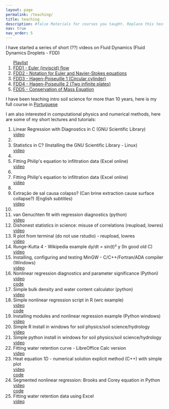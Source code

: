 ```yaml
---
layout: page
permalink: /teaching/
title: teaching
description: #false Materials for courses you taught. Replace this text with your description.
nav: true
nav_order: 5
---
```

I have started a series of short (??) videos on Fluid Dynamics (Fluid Dynamics Droplets - FDD)
<ol>
<a href="https://youtube.com/playlist?list=PLLRBE1uLYrK_9JIL9qrSbmrYPORklABKB">Playlist</a>
  <li> <a href="https://youtu.be/eddZOJF825E">FDD1 - Euler (inviscid) flow </a> </li>
  <li> <a href="https://youtu.be/cU1MM_DG5kg">FDD2 - Notation for Euler and Navier-Stokes equations </a> </li>
  <li> <a href="https://youtu.be/i1qMwuZ_1OU">FDD3 - Hagen-Poiseuille 1 (Circular cylinder) </a> </li>
  <li> <a href="https://youtu.be/AYp9DhjYgRw">FDD4 - Hagen-Poiseuille 2 (Two infinite plates) </a> </li>
  <li> <a href="https://youtu.be/J_CoSmkCzZU">FDD5 - Conservation of Mass Equation </a> </li>
  </ol>
  
I have been teaching intro soil science for more than 10 years, here is my full course in <a href="https://youtube.com/playlist?list=PLLRBE1uLYrK_9JIL9qrSbmrYPORklABKB">Portuguese</a>

I am also interested in computational physics and numerical methods, here are some of my short lectures and tutorials: 

<ol>

<li>
Linear Regression with Diagnostics in C (GNU Scientific Library)
  <br/> <a href=" https://youtu.be/TQRN8rITaS4" >video</a></li>
<li>
<li>
Statistics in C? (Installing the GNU Scientific Library - Linux)
  <br/> <a href=" https://youtu.be/UmpFM2HEhg4" >video</a></li>
<li>
<li>
Fitting Philip's equation to infiltration data (Excel online)
  <br/> <a href=" https://youtu.be/7mrs7Eh574o" >video</a></li>
<li>
<li>
Fitting Philip's equation to infiltration data (Excel online)
  <br/> <a href=" https://youtu.be/7mrs7Eh574o" >video</a></li>
<li>
<li>
Extração de sal causa colapso? (Can brine extraction cause surface collapse?) (English subtitles)
  <br/> <a href=" https://youtu.be/EzjM2sR8ozE" >video</a></li>
<li> 
<li>
van Genuchten fit with regression diagnostics (python) 
  <br/> <a href=" https://youtu.be/MN2CkEzncmw" >video</a></li>
<li>
Dishonest statistics in science: misuse of correlations (reupload, lowres)
<br/> <a href=" https://youtu.be/Iv8OcnmW0Bo" >video</a></li>
<li>
R plot from terminal (do not use rstudio) - reupload, lowres
<br/><a href=" https://youtu.be/PxEBsYi7WZU">video</a></li>
<li>
Runge-Kutta 4 - Wikipedia example dy/dt = sin(t)² y (In good old C)
<br/><a href=" https://youtu.be/YTI3jYtsN80">video</a></li>
<li>
Installing, configuring and testing MinGW - C/C++/Fortran/ADA compiler (Windows)
<br/><a href=" https://youtu.be/2dN5pUq7Cj8">video</a></li>
<li>
Nonlinear regression diagnostics and parameter significance (Python)
<br/><a href=" https://youtu.be/ePzwCGbt7dw">video</a>
<br/><a href=" https://github.com/leaot/statistics">code</a></li>

<li>
Simple bulk density and water content calculator (python)
<br/><a href=" https://youtu.be/JPIrcCrDAI4">video</a></li>
<li>
Simple nonlinear regression script in R (wrc example)
<br/><a href=" https://youtu.be/CwBldkG30Io">video</a>
<br/><a href=" https://github.com/leaot/water-retention-curve-resources/blob/main/wrc.R">code</a></li>
<li>
Installing modules and nonlinear regression example (Python windows)
<br/><a href=" https://youtu.be/SAvOEUR1f-4">video</a></li>
<li>
Simple R install in windows for soil physics/soil science/hydrology
<br/><a href=" https://youtu.be/NzTrWBHXGn0">video</a></li>
<li>
Simple python install in windows for soil physics/soil science/hydrology
<br/><a href=" https://youtu.be/oVHaEv9tcd0">video</a></li>
<li>
Fitting water retention curve - LibreOffice Calc version
<br/><a href=" https://youtu.be/tV4VIWl17oQ">video</a></li>
<li>
Heat equation 1D - numerical solution explicit method (C++) with simple plot
<br/><a href=" https://youtu.be/9s_7mRLqa68">video</a>
<br/><a href=" https://github.com/leaot/soilphysics/blob/main/heat1Dexplicit.cpp">code</a></li>
<li>
Segmented nonlinear regression: Brooks and Corey equation in Python
<br/><a href=" https://youtu.be/jY1f51pcJy8">video</a>
<br/><a href="  https://github.com/leaot/water-retention-curve-resources">code</a></li>
<li>
Fitting water retention data using Excel
<br/><a href=" https://youtu.be/bRoXdDayX4E">video</a></li>
</ol>








